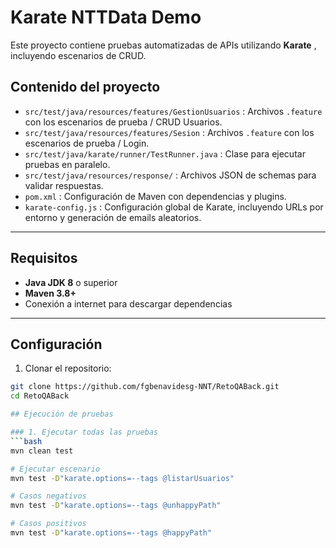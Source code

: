 # Karate NTTData Demo

Este proyecto contiene pruebas automatizadas de APIs utilizando **Karate** , incluyendo escenarios de CRUD.

## Contenido del proyecto

- `src/test/java/resources/features/GestionUsuarios` : Archivos `.feature` con los escenarios de prueba / CRUD Usuarios.  
- `src/test/java/resources/features/Sesion` : Archivos `.feature` con los escenarios de prueba / Login.  
- `src/test/java/karate/runner/TestRunner.java` : Clase para ejecutar pruebas en paralelo.  
- `src/test/java/resources/response/` : Archivos JSON de schemas para validar respuestas.  
- `pom.xml` : Configuración de Maven con dependencias y plugins.  
- `karate-config.js` : Configuración global de Karate, incluyendo URLs por entorno y generación de emails aleatorios.
---

## Requisitos
- **Java JDK 8** o superior  
- **Maven 3.8+**  
- Conexión a internet para descargar dependencias  
---

## Configuración

1. Clonar el repositorio:

```bash
git clone https://github.com/fgbenavidesg-NNT/RetoQABack.git
cd RetoQABack

## Ejecución de pruebas

### 1. Ejecutar todas las pruebas
```bash
mvn clean test

# Ejecutar escenario
mvn test -D"karate.options=--tags @listarUsuarios"

# Casos negativos
mvn test -D"karate.options=--tags @unhappyPath"

# Casos positivos
mvn test -D"karate.options=--tags @happyPath"


